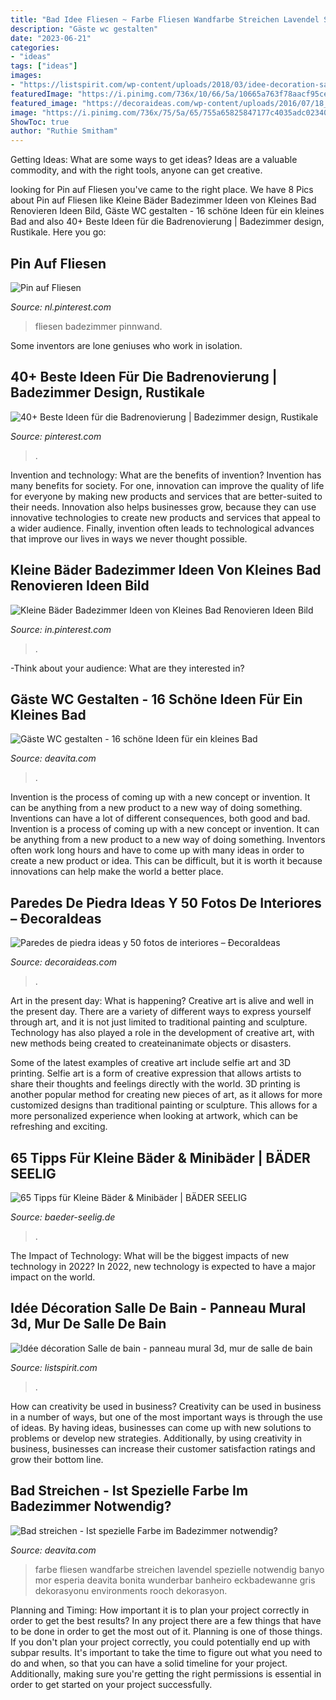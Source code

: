 ```yaml
---
title: "Bad Idee Fliesen ~ Farbe Fliesen Wandfarbe Streichen Lavendel Spezielle Notwendig Banyo Mor Esperia Deavita Bonita Wunderbar Banheiro Eckbadewanne Gris Dekorasyonu Environments Rooch Dekorasyon"
description: "Gäste wc gestalten"
date: "2023-06-21"
categories:
- "ideas"
tags: ["ideas"]
images:
- "https://listspirit.com/wp-content/uploads/2018/03/idee-decoration-salle-de-bain-panneau-mural-3d-mur-de-salle-de-bain.jpg"
featuredImage: "https://i.pinimg.com/736x/10/66/5a/10665a763f78aacf95ce76660e5afaec.jpg"
featured_image: "https://decoraideas.com/wp-content/uploads/2016/07/18_guetzli-1.jpg"
image: "https://i.pinimg.com/736x/75/5a/65/755a65825847177c4035adc023404e89.jpg"
ShowToc: true
author: "Ruthie Smitham"
---
```



Getting Ideas: What are some ways to get ideas?
Ideas are a valuable commodity, and with the right tools, anyone can get creative.

	

		
looking for Pin auf Fliesen you've came to the right place. We have 8 Pics about Pin auf Fliesen like Kleine Bäder Badezimmer Ideen von Kleines Bad Renovieren Ideen Bild, Gäste WC gestalten - 16 schöne Ideen für ein kleines Bad and also 40+ Beste Ideen für die Badrenovierung | Badezimmer design, Rustikale. Here you go:
		
    
## Pin Auf Fliesen

<img loading=lazy src="https://i.pinimg.com/736x/10/66/5a/10665a763f78aacf95ce76660e5afaec.jpg" onerror="this.onerror=null;this.src='https://tse4.mm.bing.net/th?id=OIP.V82yi90VoM0o3DJjNgqYhAHaF2&amp;pid=15.1';" alt="Pin auf Fliesen">

_Source: nl.pinterest.com_

>fliesen badezimmer pinnwand. 

	

Some inventors are lone geniuses who work in isolation.

    
## 40+ Beste Ideen Für Die Badrenovierung | Badezimmer Design, Rustikale

<img loading=lazy src="https://i.pinimg.com/736x/26/5d/e8/265de86105b6f8194fa787564b828a98.jpg" onerror="this.onerror=null;this.src='https://tse3.mm.bing.net/th?id=OIP.hI_UT8oejeq8bRbtJHT_pgHaLH&amp;pid=15.1';" alt="40+ Beste Ideen für die Badrenovierung | Badezimmer design, Rustikale">

_Source: pinterest.com_

>. 

	

Invention and technology: What are the benefits of invention?
Invention has many benefits for society. For one, innovation can improve the quality of life for everyone by making new products and services that are better-suited to their needs. Innovation also helps businesses grow, because they can use innovative technologies to create new products and services that appeal to a wider audience. Finally, invention often leads to technological advances that improve our lives in ways we never thought possible.

    
## Kleine Bäder Badezimmer Ideen Von Kleines Bad Renovieren Ideen Bild

<img loading=lazy src="https://i.pinimg.com/736x/75/5a/65/755a65825847177c4035adc023404e89.jpg" onerror="this.onerror=null;this.src='https://tse1.mm.bing.net/th?id=OIP.OBno_9iMVi3arl4hDfwocAHaJ3&amp;pid=15.1';" alt="Kleine Bäder Badezimmer Ideen von Kleines Bad Renovieren Ideen Bild">

_Source: in.pinterest.com_

>. 

	

-Think about your audience: What are they interested in?

    
## Gäste WC Gestalten - 16 Schöne Ideen Für Ein Kleines Bad

<img loading=lazy src="http://deavita.com/wp-content/uploads/2016/05/gäste-wc-gestalten-muster-bodenfliesen-holz-waschtisch-aufsatzwaschbecken.jpg" onerror="this.onerror=null;this.src='https://tse1.mm.bing.net/th?id=OIP.FBSTZildW5GlUqAlRQwS9gHaMN&amp;pid=15.1';" alt="Gäste WC gestalten - 16 schöne Ideen für ein kleines Bad">

_Source: deavita.com_

>. 

	

Invention is the process of coming up with a new concept or invention. It can be anything from a new product to a new way of doing something. Inventions can have a lot of different consequences, both good and bad.
Invention is a process of coming up with a new concept or invention. It can be anything from a new product to a new way of doing something. Inventors often work long hours and have to come up with many ideas in order to create a new product or idea. This can be difficult, but it is worth it because innovations can help make the world a better place.

    
## Paredes De Piedra Ideas Y 50 Fotos De Interiores – ÐecoraIdeas

<img loading=lazy src="https://decoraideas.com/wp-content/uploads/2016/07/18_guetzli-1.jpg" onerror="this.onerror=null;this.src='https://tse1.mm.bing.net/th?id=OIP.6rayjudS7XzlWIkiSfNwywHaLH&amp;pid=15.1';" alt="Paredes de piedra ideas y 50 fotos de interiores – ÐecoraIdeas">

_Source: decoraideas.com_

>. 

	

Art in the present day: What is happening?
Creative art is alive and well in the present day. There are a variety of different ways to express yourself through art, and it is not just limited to traditional painting and sculpture. Technology has also played a role in the development of creative art, with new methods being created to createinanimate objects or disasters. 

Some of the latest examples of creative art include selfie art and 3D printing. Selfie art is a form of creative expression that allows artists to share their thoughts and feelings directly with the world. 3D printing is another popular method for creating new pieces of art, as it allows for more customized designs than traditional painting or sculpture. This allows for a more personalized experience when looking at artwork, which can be refreshing and exciting.

    
## 65 Tipps Für Kleine Bäder &amp; Minibäder | BÄDER SEELIG

<img loading=lazy src="https://www.baeder-seelig.de/wp-content/uploads/2021/01/sanitaer-bergedorf-4-qm-modernisieren-planen-renovieren-beispiele-ideen-kleines-bad-gestaltung-kreative-idee-modern.jpg" onerror="this.onerror=null;this.src='https://tse4.mm.bing.net/th?id=OIP.OOYXkFhbBCn4cmqX3TKQjgHaFW&amp;pid=15.1';" alt="65 Tipps für Kleine Bäder &amp; Minibäder | BÄDER SEELIG">

_Source: baeder-seelig.de_

>. 

	

The Impact of Technology: What will be the biggest impacts of new technology in 2022?
In 2022, new technology is expected to have a major impact on the world.

    
## Idée Décoration Salle De Bain - Panneau Mural 3d, Mur De Salle De Bain

<img loading=lazy src="https://listspirit.com/wp-content/uploads/2018/03/idee-decoration-salle-de-bain-panneau-mural-3d-mur-de-salle-de-bain.jpg" onerror="this.onerror=null;this.src='https://tse2.mm.bing.net/th?id=OIP.5YcN2hgL_bz538SCS43khwHaMa&amp;pid=15.1';" alt="Idée décoration Salle de bain - panneau mural 3d, mur de salle de bain">

_Source: listspirit.com_

>. 

	

How can creativity be used in business?
Creativity can be used in business in a number of ways, but one of the most important ways is through the use of ideas. By having ideas, businesses can come up with new solutions to problems or develop new strategies. Additionally, by using creativity in business, businesses can increase their customer satisfaction ratings and grow their bottom line.

    
## Bad Streichen - Ist Spezielle Farbe Im Badezimmer Notwendig?

<img loading=lazy src="http://deavita.com/wp-content/uploads/2014/08/modernes-bad-eckbadewanne-beige-fliesen-lavendel-wandfarbe.jpg" onerror="this.onerror=null;this.src='https://tse4.mm.bing.net/th?id=OIP.x75QvRNV99xRCjahs83sBwHaLJ&amp;pid=15.1';" alt="Bad streichen - Ist spezielle Farbe im Badezimmer notwendig?">

_Source: deavita.com_

>farbe fliesen wandfarbe streichen lavendel spezielle notwendig banyo mor esperia deavita bonita wunderbar banheiro eckbadewanne gris dekorasyonu environments rooch dekorasyon. 

	

Planning and Timing: How important it is to plan your project correctly in order to get the best results?
In any project there are a few things that have to be done in order to get the most out of it. Planning is one of those things. If you don't plan your project correctly, you could potentially end up with subpar results. It's important to take the time to figure out what you need to do and when, so that you can have a solid timeline for your project. Additionally, making sure you're getting the right permissions is essential in order to get started on your project successfully.

